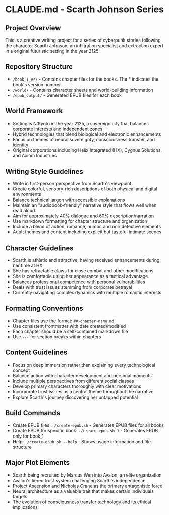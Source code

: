 # CLAUDE.md - Scarth Johnson Series

## Project Overview

This is a creative writing project for a series of cyberpunk stories following the character Scarth Johnson, an infiltration specialist and extraction expert in a original futuristic setting in the year 2125.

## Repository Structure

- `/book_1_v*/` - Contains chapter files for the books. The \* indicates the book's version number
- `/world/` - Contains character sheets and world-building information
- `/epub_output/` - Generated EPUB files for each book

## World Framework

- Setting is N'Kyoto in the year 2125, a sovereign city that balances corporate interests and independent zones
- Hybrid technologies that blend biological and electronic enhancements
- Focus on themes of neural sovereignty, consciousness transfer, and identity
- Original corporations including Helix Integrated (HX), Cygnus Solutions, and Axiom Industries

## Writing Style Guidelines

- Write in first-person perspective from Scarth's viewpoint
- Create colorful, sensory-rich descriptions of both physical and digital environments
- Balance technical jargon with accessible explanations
- Maintain an "audiobook-friendly" narrative style that flows well when read aloud
- Aim for approximately 40% dialogue and 60% description/narration
- Use markdown formatting for chapter structure and organization
- Include a blend of action, romance, humor, and noir detective elements
- Adult themes and content including explicit but tasteful intimate scenes

## Character Guidelines

- Scarth is athletic and attractive, having received enhancements during her time at HX
- She has retractable claws for close combat and other modifications
- She is comfortable using her appearance as a tactical advantage
- Balances professional competence with personal vulnerabilities
- Deals with trust issues stemming from corporate betrayal
- Currently navigating complex dynamics with multiple romantic interests

## Formatting Conventions

- Chapter files use the format: `##-chapter-name.md`
- Use consistent frontmatter with date created/modified
- Each chapter should be a self-contained markdown file
- Use `---` for section breaks within chapters

## Content Guidelines

- Focus on deep immersion rather than explaining every technological concept
- Balance action with character development and personal moments
- Include multiple perspectives from different social classes
- Develop primary characters thoroughly with clear motivations
- Incorporate trust issues as a central theme throughout the narrative
- Explore Scarth's journey discovering her untapped potential

## Build Commands

- Create EPUB files: `./create-epub.sh` - Generates EPUB files for all books
- Create EPUB for specific book: `./create-epub.sh 1` - Generates EPUB only for book_1
- Help: `./create-epub.sh --help` - Shows usage information and file structure

## Major Plot Elements

- Scarth being recruited by Marcus Wen into Avalon, an elite organization
- Avalon's tiered trust system challenging Scarth's independence
- Project Ascension and Nicholas Crane as the primary antagonistic force
- Neural architecture as a valuable trait that makes certain individuals targets
- The evolution of consciousness transfer technology and its ethical implications

